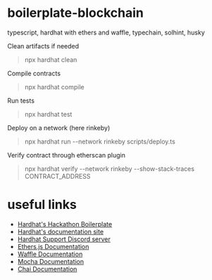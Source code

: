 # boilerplate-blockchain
typescript, hardhat with ethers and waffle, typechain, solhint, husky

Clean artifacts if needed
> npx hardhat clean

Compile contracts
> npx hardhat compile

Run tests
> npx hardhat test

Deploy on a network (here rinkeby)
> npx hardhat run --network rinkeby scripts/deploy.ts

Verify contract through etherscan plugin
> npx hardhat verify --network rinkeby --show-stack-traces CONTRACT_ADDRESS

# useful links

- [Hardhat's Hackathon Boilerplate](https://github.com/nomiclabs/hardhat-hackathon-boilerplate)
- [Hardhat's documentation site](https://hardhat.org/getting-started/)
- [Hardhat Support Discord server](https://discord.com/invite/TETZs2KK4k)
- [Ethers.js Documentation](https://docs.ethers.io/v5/)
- [Waffle Documentation](https://getwaffle.io/)
- [Mocha Documentation](https://mochajs.org/)
- [Chai Documentation](https://www.chaijs.com/)

